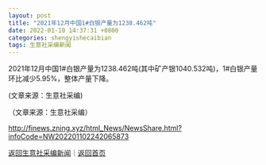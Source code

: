 ```yaml
---
layout: post
title: "2021年12月中国1#白银产量为1238.462吨"
date: 2022-01-10 14:37:31 +0800
categories: shengyishecaibian
tags: 生意社采编新闻
---
```

<p>2021年12月中国1#白银产量为1238.462吨(其中矿产银1040.532吨)，1#白银产量环比减少5.95%，整体产量下降。</p>
 <p>(文章来源：生意社采编)</p><p class="em_media">（文章来源：生意社采编）</p>

<http://finews.zning.xyz/html_News/NewsShare.html?infoCode=NW202201102242065873>

[返回生意社采编新闻](//finews.withounder.com/category/shengyishecaibian.html)｜[返回首页](//finews.withounder.com/)